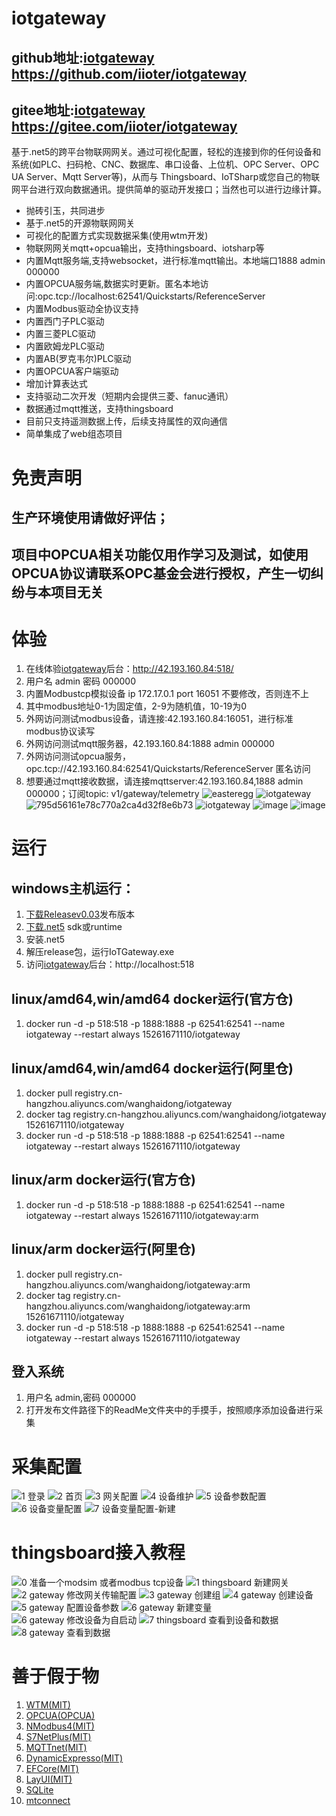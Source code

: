 # iotgateway
## github地址:[iotgateway](https://github.com/iioter/iotgateway/) https://github.com/iioter/iotgateway
## gitee地址:[iotgateway](https://gitee.com/wang_haidong/iotgateway/) https://gitee.com/iioter/iotgateway
基于.net5的跨平台物联网网关。通过可视化配置，轻松的连接到你的任何设备和系统(如PLC、扫码枪、CNC、数据库、串口设备、上位机、OPC Server、OPC UA Server、Mqtt Server等)，从而与 Thingsboard、IoTSharp或您自己的物联网平台进行双向数据通讯。提供简单的驱动开发接口；当然也可以进行边缘计算。

* 抛砖引玉，共同进步
* 基于.net5的开源物联网网关
* 可视化的配置方式实现数据采集(使用wtm开发)
* 物联网网关mqtt+opcua输出，支持thingsboard、iotsharp等
* 内置Mqtt服务端,支持websocket，进行标准mqtt输出。本地端口1888 admin 000000
* 内置OPCUA服务端,数据实时更新。匿名本地访问:opc.tcp://localhost:62541/Quickstarts/ReferenceServer
* 内置Modbus驱动全协议支持
* 内置西门子PLC驱动
* 内置三菱PLC驱动
* 内置欧姆龙PLC驱动
* 内置AB(罗克韦尔)PLC驱动
* 内置OPCUA客户端驱动
* 增加计算表达式
* 支持驱动二次开发（短期内会提供三菱、fanuc通讯）
* 数据通过mqtt推送，支持thingsboard
* 目前只支持遥测数据上传，后续支持属性的双向通信
* 简单集成了web组态项目


# 免责声明
## 生产环境使用请做好评估；
## 项目中OPCUA相关功能仅用作学习及测试，如使用OPCUA协议请联系OPC基金会进行授权，产生一切纠纷与本项目无关

# 体验
1. 在线体验[iotgateway](http://42.193.160.84:518/)后台：http://42.193.160.84:518/
2. 用户名 admin 密码 000000
3. 内置Modbustcp模拟设备 ip 172.17.0.1 port 16051 不要修改，否则连不上
4. 其中modbus地址0-1为固定值，2-9为随机值，10-19为0
5. 外网访问测试modbus设备，请连接:42.193.160.84:16051，进行标准modbus协议读写
6. 外网访问测试mqtt服务器，42.193.160.84:1888 admin 000000
7. 外网访问测试opcua服务，opc.tcp://42.193.160.84:62541/Quickstarts/ReferenceServer 匿名访问
8. 想要通过mqtt接收数据，请连接mqttserver:42.193.160.84,1888 admin 000000；订阅topic: v1/gateway/telemetry
![easteregg](https://user-images.githubusercontent.com/29589505/147798707-cf4de713-9bb6-48c1-88a6-ac9f703f89d2.gif)
![iotgateway](https://user-images.githubusercontent.com/29589505/147055534-3954039c-2723-4fc3-8981-c9ce3bb0163e.gif)
![795d56161e78c770a2ca4d32f8e6b73](https://user-images.githubusercontent.com/29589505/147349299-f1fc1152-c758-47a4-a0c1-85da1895db9c.png)
![iotgateway](https://user-images.githubusercontent.com/29589505/147056511-14611d19-8498-4a3c-bd67-3749ab75462f.gif)
![image](https://user-images.githubusercontent.com/29589505/146880219-454ffa90-a153-47a9-9b54-962bf95bfa7f.png)
![image](https://user-images.githubusercontent.com/29589505/145837715-c0529db4-f2aa-47f7-aca6-db101642f820.png)


# 运行
## windows主机运行：
1. [下载Releasev0.03](https://github.com/iioter/iotgateway/releases/download/v0.03/iotgateway-winx64-v0.03.zip)发布版本
2. [下载.net5](https://dotnet.microsoft.com/en-us/download/dotnet/5.0) sdk或runtime
3. 安装.net5 
4. 解压release包，运行IoTGateway.exe
5. 访问[iotgateway](http://localhost:518/)后台：http://localhost:518

## linux/amd64,win/amd64 docker运行(官方仓)
1. docker run -d -p 518:518 -p 1888:1888 -p 62541:62541 --name iotgateway --restart always 15261671110/iotgateway
## linux/amd64,win/amd64 docker运行(阿里仓)
1. docker pull registry.cn-hangzhou.aliyuncs.com/wanghaidong/iotgateway 
2. docker tag registry.cn-hangzhou.aliyuncs.com/wanghaidong/iotgateway 15261671110/iotgateway
3. docker run -d -p 518:518 -p 1888:1888 -p 62541:62541 --name iotgateway --restart always 15261671110/iotgateway
 
## linux/arm docker运行(官方仓)
1. docker run -d -p 518:518 -p 1888:1888 -p 62541:62541 --name iotgateway --restart always 15261671110/iotgateway:arm
## linux/arm docker运行(阿里仓)
1. docker pull registry.cn-hangzhou.aliyuncs.com/wanghaidong/iotgateway:arm 
2. docker tag registry.cn-hangzhou.aliyuncs.com/wanghaidong/iotgateway:arm 15261671110/iotgateway
3. docker run -d -p 518:518 -p 1888:1888 -p 62541:62541 --name iotgateway --restart always 15261671110/iotgateway

## 登入系统
1. 用户名 admin,密码 000000
2. 打开发布文件路径下的ReadMe文件夹中的手摸手，按照顺序添加设备进行采集
# 采集配置
![1 登录](https://user-images.githubusercontent.com/29589505/145705166-d5818557-4ba1-4e7b-b8d8-8f5f4b28868f.png)
![2 首页](https://user-images.githubusercontent.com/29589505/145705168-94b3ff0c-2f5c-4a31-8e83-c2ed799320ce.png)
![3 网关配置](https://user-images.githubusercontent.com/29589505/145705172-2a10d11b-436d-4a2c-86bf-cf6aa5dade07.png)
![4 设备维护](https://user-images.githubusercontent.com/29589505/145705173-7c9ccc0e-e1ab-49ba-af28-0e5c654a57e3.png)
![5 设备参数配置](https://user-images.githubusercontent.com/29589505/145705174-95a14642-dd30-4e73-803d-5f998f297842.png)
![6 设备变量配置](https://user-images.githubusercontent.com/29589505/145705175-fb11013f-55f8-4123-b770-aaf41706a7aa.png)
![7 设备变量配置-新建](https://user-images.githubusercontent.com/29589505/145705178-52c7580f-1793-4c9a-935b-658d21946aa1.png)
# thingsboard接入教程
![0 准备一个modsim 或者modbus tcp设备](https://user-images.githubusercontent.com/29589505/145705255-18e8d649-6a08-4dc7-96b3-6bdf8fc23cb4.png)
![1 thingsboard  新建网关](https://user-images.githubusercontent.com/29589505/145705256-1e01030f-2ccb-464e-a3cc-784d5a7c1c91.png)
![2 gateway 修改网关传输配置](https://user-images.githubusercontent.com/29589505/145705260-3f9f36c9-c163-4853-9787-677926989af3.png)
![3 gateway 创建组](https://user-images.githubusercontent.com/29589505/145705261-c605c825-d463-491d-ad32-1a3c245e2ee3.png)
![4 gateway 创建设备](https://user-images.githubusercontent.com/29589505/145705263-d3ea2a6b-7ea3-491a-bcd1-20e8dc770922.png)
![5 gateway 配置设备参数](https://user-images.githubusercontent.com/29589505/145705264-6db386ba-e68e-4a7f-acff-44f55ce25e73.png)
![6 gateway 新建变量](https://user-images.githubusercontent.com/29589505/145705265-44a0da5d-6d16-4463-a755-626d93dc121c.png)
![6 gateway 修改设备为自启动](https://user-images.githubusercontent.com/29589505/145705269-c816789c-cd67-4c01-973f-ae4f10eb41d9.png)
![7 thingsboard 查看到设备和数据](https://user-images.githubusercontent.com/29589505/145705270-31d8884f-7f6f-4ff5-a6bb-1d57a97012f4.png)
![8 gateway 查看到数据](https://user-images.githubusercontent.com/29589505/145705271-cb80b80e-006e-4312-8843-6d0ae9457cb1.png)




# 善于假于物
1. [WTM(MIT)](https://github.com/dotnetcore/WTM)
2. [OPCUA(OPCUA)](https://github.com/OPCFoundation/UA-.NETStandard)
3. [NModbus4(MIT)](https://github.com/NModbus4/NModbus4)
4. [S7NetPlus(MIT)](https://github.com/S7NetPlus/s7netplus)
5. [MQTTnet(MIT)](https://github.com/chkr1011/MQTTnet)
6. [DynamicExpresso(MIT)](https://github.com/dynamicexpresso/DynamicExpresso)
7. [EFCore(MIT)](https://github.com/dotnet/efcore)
8. [LayUI(MIT)](https://github.com/sentsin/layui)
9. [SQLite](https://github.com/sqlite/sqlite)
10. [mtconnect ](https://github.com/ctacke/mtconnect)
